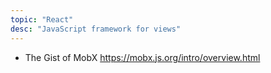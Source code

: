 ```yaml
---
topic: "React"
desc: "JavaScript framework for views"
---
```


* The Gist of MobX <https://mobx.js.org/intro/overview.html>
